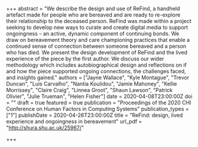 +++
abstract = "We describe the design and use of ReFind, a handheld artefact made for people who are bereaved and are ready to re-explore their relationship to the deceased person. ReFind was made within a project seeking to develop new ways to curate and create digital media to support ongoingness – an active, dynamic component of continuing bonds. We draw on bereavement theory and care championing practices that enable a continued sense of connection between someone bereaved and a person who has died. We present the design development of ReFind and the lived experience of the piece by the first author. We discuss our wider methodology which includes autobiographical design and reflections on if and how the piece supported ongoing connections, the challenges faced, and insights gained."
authors = ["Jayne Wallace", "Kyle Montague", "Trevor Duncan", "Luis Carvalho", "Nantia Koulidou", "Jamie Mahoney", "Kellie Morrissey", "Claire Craig", "Linnea Groot", "Shaun Lawson", "Patrick Olivier", "Julie Trueman", "Helen Fisher"]
date = 2020-04-08T23:00:00Z
doi = ""
draft = true
featured = true
publication = "Proceedings of the 2020 CHI Conference on Human Factors in Computing Systems"
publication_types = ["1"]
publishDate = 2020-04-26T23:00:00Z
title = "ReFind: design, lived experience and ongoingness in bereavement"
url_pdf = "http://shura.shu.ac.uk/25967/"

+++
